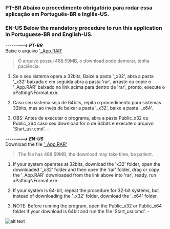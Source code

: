 ### PT-BR Abaixo o procedimento obrigatório para rodar essa aplicação em Português-BR e Inglês-US. ###
### EN-US Below the mandatory procedure to run this application in Portuguese-BR and English-US. ### 

**_--------> PT-BR_**  
Baixe o arquivo ['_App.RAR'](https://www.mediafire.com/file/gy070hhrnpv5en7/_App.rar/file)  
> O arquivo possui 488.59MB, o download pode demorar, tenha paciência.

1. Se o seu sistema opera a 32bits, Baixe a pasta '_x32', abra a pasta '_x32' baixada e em seguida abra a pasta 'rar',
arraste ou copie o '_App.RAR' baixado no link acima para dentro de 'rar', pronto, execute o xPattingNFormat.exe.

2. Caso seu sistema seja de 64bits, repita o procedimento para sistemas 32bits, mas ao invés de baixar a pasta '_x32',
baixe a pasta '_x64'.

3. OBS: Antes de executar o programa, 
     abra a pasta Public_x32 ou Public_x64 caso seu download for o de 64bits  e execute o arquivo 'Start_usr.cmd'. -    
  

**_--------> EN-US_**  
Download the file ['_App.RAR'](https://www.mediafire.com/file/gy070hhrnpv5en7/_App.rar/file)  
> The file has 488.59MB, the download may take time, be patient.  

1. If your system operates at 32bits, download the 'x32' folder, open the downloaded '_x32' folder and then open the 'rar' folder,
drag or copy the '_App.RAR' downloaded from the link above into 'rar', ready, run xPattingNFormat.exe.


2. If your system is 64-bit, repeat the procedure for 32-bit systems, but instead of downloading the '_x32' folder,
download the '_x64' folder.

3. NOTE: Before running the program,
      open the Public_x32 or Public_x64 folder if your download is 64bit and run the file 'Start_usr.cmd'. -  
  
![alt text](https://cdn.iconscout.com/icon/free/png-512/github-153-675523.png)
